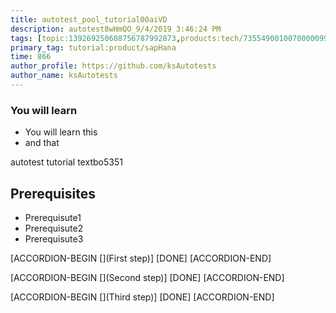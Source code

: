 ```yaml
---
title: autotest_pool_tutorial00aiVD
description: autotest8wHmQO_9/4/2019 3:46:24 PM
tags: [topic:139269250608756787992873,products:tech/73554900100700000996,tutorial:experience/advanced]
primary_tag: tutorial:product/sapHana
time: 866
author_profile: https://github.com/ksAutotests
author_name: ksAutotests
---
```

### You will learn
- You will learn this
- and that

autotest tutorial textbo5351

## Prerequisites
- Prerequisute1
- Prerequisute2
- Prerequisute3

[ACCORDION-BEGIN [](First step)]
[DONE]
[ACCORDION-END]

[ACCORDION-BEGIN [](Second step)]
[DONE]
[ACCORDION-END]

[ACCORDION-BEGIN [](Third step)]
[DONE]
[ACCORDION-END]

